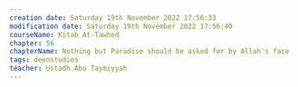 ```yaml
---
creation date: Saturday 19th November 2022 17:56:33 
modification date: Saturday 19th November 2022 17:56:40
courseName: Kitab At-Tawhed 
chapter: 56
chapterName: Nothing but Paradise should be asked for by Allah's face
tags: deenstudies
teacher: Ustadh Abu Taymiyyah
---
```

